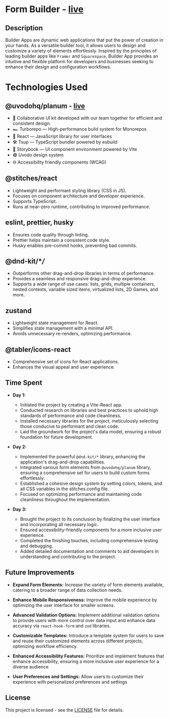 # Form Builder - [live](https://fs-form-builder.vercel.app/)

## Description

Builder Apps are dynamic web applications that put the power of creation in your hands. As a versatile builder tool, it allows users to design and customize a variety of elements effortlessly. Inspired by the principles of leading builder apps like `Framer` and `Squarespace`, Builder App provides an intuitive and flexible platform for developers and businesses seeking to enhance their design and configuration workflows.

# Technologies Used

## @uvodohq/planum - [live](https://planum-demo.netlify.app/)

- 🤝 Collaborative UI kit developed with our team together for efficient and consistent design.
- 🏎 Turborepo — High-performance build system for Monorepos
- 🚀 React — JavaScript library for user interfaces
- 🛠 Tsup — TypeScript bundler powered by esbuild
- 📖 Storybook — UI component environment powered by Vite
- 🟣 Uvodo design system
- 🌐 Accessibility friendly components (WCAG)

## @stitches/react

- Lightweight and performant styling library (CSS in JS).
- Focuses on component architecture and developer experience.
- Supports TypeScript.
- Runs at near-zero runtime, contributing to improved performance.

## eslint, prettier, husky

- Ensures code quality through linting.
- Prettier helps maintain a consistent code style.
- Husky enables pre-commit hooks, preventing bad commits.

## @dnd-kit/\*_/_

- Outperforms other drag-and-drop libraries in terms of performance.
- Provides a seamless and responsive drag-and-drop experience.
- Supports a wide range of use cases: lists, grids, multiple containers, nested contexts, variable sized items, virtualized lists, 2D Games, and more.

## zustand

- Lightweight state management for React.
- Simplifies state management with a minimal API.
- Avoids unnecessary re-renders, optimizing performance.

## @tabler/icons-react

- Comprehensive set of icons for React applications.
- Enhances the visual appeal and user experience.

## Time Spent

- **Day 1:**

  - Initiated the project by creating a Vite-React app.
  - Conducted research on libraries and best practices to uphold high standards of performance and code cleanliness.
  - Installed necessary libraries for the project, meticulously selecting those conducive to performant and clean code.
  - Laid the groundwork for the project's data model, ensuring a robust foundation for future development.

- **Day 2:**

  - Implemented the powerful `@dnd-kit/*` library, enhancing the application's drag-and-drop capabilities.
  - Integrated various form elements from `@uvodohq/planum` library, ensuring a comprehensive set for users to build custom forms effortlessly.
  - Established a cohesive design system by setting colors, tokens, and all CSS variables in the stitches.config file.
  - Focused on optimizing performance and maintaining code cleanliness throughout the implementation.

- **Day 3:**
  - Brought the project to its conclusion by finalizing the user interface and incorporating all necessary logic.
  - Ensured accessibility-friendly components for a more inclusive user experience.
  - Completed the finishing touches, including comprehensive testing and debugging.
  - Added detailed documentation and comments to aid developers in understanding and contributing to the project.

## Future Improvements

- **Expand Form Elements:** Increase the variety of form elements available, catering to a broader range of data collection needs.

- **Enhance Mobile Responsiveness:** Improve the mobile experience by optimizing the user interface for smaller screens.

- **Advanced Validation Options:** Implement additional validation options to provide users with more control over data input and enhance data accuracy via `react-hook-form` and `zod` libraries.

- **Customizable Templates:** Introduce a template system for users to save and reuse their customized elements across different projects, optimizing workflow efficiency.

- **Enhanced Accessibility Features:** Prioritize and implement features that enhance accessibility, ensuring a more inclusive user experience for a diverse audience

- **User Preferences and Settings:** Allow users to customize their experience with personalized preferences and settings

## License

This project is licensed - see the [LICENSE](LICENSE) file for details.
